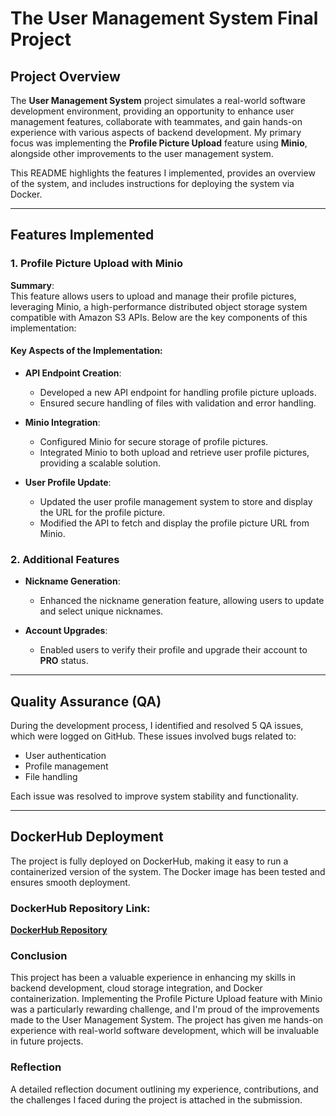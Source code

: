 

# The User Management System Final Project

## Project Overview

The **User Management System** project simulates a real-world software development environment, providing an opportunity to enhance user management features, collaborate with teammates, and gain hands-on experience with various aspects of backend development. My primary focus was implementing the **Profile Picture Upload** feature using **Minio**, alongside other improvements to the user management system.

This README highlights the features I implemented, provides an overview of the system, and includes instructions for deploying the system via Docker.

---

## Features Implemented

### 1. Profile Picture Upload with Minio

**Summary**:  
This feature allows users to upload and manage their profile pictures, leveraging Minio, a high-performance distributed object storage system compatible with Amazon S3 APIs. Below are the key components of this implementation:

#### Key Aspects of the Implementation:
- **API Endpoint Creation**:
  - Developed a new API endpoint for handling profile picture uploads.
  - Ensured secure handling of files with validation and error handling.
  
- **Minio Integration**:
  - Configured Minio for secure storage of profile pictures.
  - Integrated Minio to both upload and retrieve user profile pictures, providing a scalable solution.
  
- **User Profile Update**:
  - Updated the user profile management system to store and display the URL for the profile picture.
  - Modified the API to fetch and display the profile picture URL from Minio.

### 2. Additional Features
- **Nickname Generation**:
  - Enhanced the nickname generation feature, allowing users to update and select unique nicknames.
  
- **Account Upgrades**:
  - Enabled users to verify their profile and upgrade their account to **PRO** status.

---

## Quality Assurance (QA)

During the development process, I identified and resolved 5 QA issues, which were logged on GitHub. These issues involved bugs related to:
- User authentication
- Profile management
- File handling

Each issue was resolved to improve system stability and functionality.

---

## DockerHub Deployment

The project is fully deployed on DockerHub, making it easy to run a containerized version of the system. The Docker image has been tested and ensures smooth deployment.

### DockerHub Repository Link:
[**DockerHub Repository**](https://hub.docker.com/r/trinadravi/user_management/tags)



### Conclusion

This project has been a valuable experience in enhancing my skills in backend development, cloud storage integration, and Docker containerization. Implementing the Profile Picture Upload feature with Minio was a particularly rewarding challenge, and I'm proud of the improvements made to the User Management System. The project has given me hands-on experience with real-world software development, which will be invaluable in future projects.

### Reflection

A detailed reflection document outlining my experience, contributions, and the challenges I faced during the project is attached in the submission.
